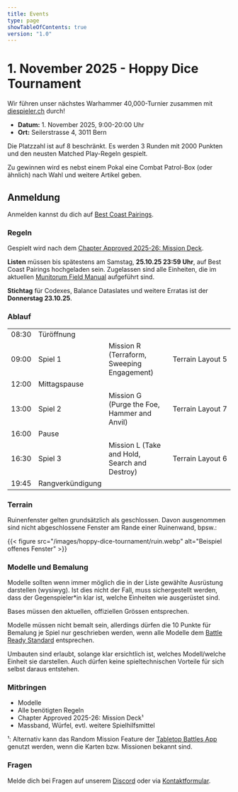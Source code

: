 ```yaml
---
title: Events
type: page
showTableOfContents: true
version: "1.0"
---
```

# 1. November 2025 - Hoppy Dice Tournament

Wir führen unser nächstes Warhammer 40,000-Turnier zusammen mit [diespieler.ch](https://diespieler.ch) durch!

- **Datum:** 1. November 2025, 9:00-20:00 Uhr
- **Ort:** Seilerstrasse 4, 3011 Bern

Die Platzzahl ist auf 8 beschränkt. Es werden 3 Runden mit 2000 Punkten und den neusten Matched Play-Regeln gespielt.

Zu gewinnen wird es nebst einem Pokal eine Combat Patrol-Box (oder ähnlich) nach Wahl und weitere Artikel geben.


## Anmeldung

Anmelden kannst du dich auf [Best Coast Pairings](https://www.bestcoastpairings.com/event/ijUUu1YKB1KM).


### Regeln

Gespielt wird nach dem [Chapter Approved 2025-26: Mission Deck](https://www.warhammer-community.com/en-gb/downloads/warhammer-40000/).

**Listen** müssen bis spätestens am Samstag, **25.10.25 23:59 Uhr**, auf Best Coast Pairings hochgeladen sein.
Zugelassen sind alle Einheiten, die im aktuellen [Munitorum Field Manual](https://www.warhammer-community.com/en-gb/downloads/warhammer-40000/) aufgeführt sind.

**Stichtag** für Codexes, Balance Dataslates und weitere Erratas ist der **Donnerstag 23.10.25**.


### Ablauf

|        |                  |                                                            |                            | 
| ------ | ---------------- |------------------------------------------------------------|----------------------------|
| 08:30  | Türöffnung       |                                                            |                            |
| 09:00  | Spiel 1          | Mission R (Terraform, Sweeping Engagement)                 | Terrain&#160;Layout&#160;5 |
| 12:00  | Mittagspause     |                                                            |                            |
| 13:00  | Spiel 2          | Mission G (Purge the Foe, Hammer and Anvil)                | Terrain&#160;Layout&#160;7 |
| 16:00  | Pause            |                                                            |                            |
| 16:30  | Spiel 3          | Mission L (Take and Hold, Search and Destroy)              | Terrain&#160;Layout&#160;6 |
| 19:45  | Rangverkündigung |                                                            |                            |


### Terrain

Ruinenfenster gelten grundsätzlich als geschlossen. Davon ausgenommen sind nicht abgeschlossene Fenster am Rande einer Ruinenwand, bpsw.:

{{< figure src="/images/hoppy-dice-tournament/ruin.webp" alt="Beispiel offenes Fenster" >}}


### Modelle und Bemalung

Modelle sollten wenn immer möglich die in der Liste gewählte Ausrüstung darstellen (wysiwyg).
Ist dies nicht der Fall, muss sichergestellt werden, dass der Gegenspieler\*in klar ist, welche Einheiten wie ausgerüstet sind.

Bases müssen den aktuellen, offiziellen Grössen entsprechen.

Modelle müssen nicht bemalt sein, allerdings dürfen die 10 Punkte für Bemalung je Spiel nur geschrieben werden, wenn alle Modelle dem [Battle Ready Standard](https://www.warhammer-community.com/en-gb/articles/xcSERTQx/citadel-colour-just-what-is-battle-ready/) entsprechen.

Umbauten sind erlaubt, solange klar ersichtlich ist, welches Modell/welche Einheit sie darstellen.
Auch dürfen keine spieltechnischen Vorteile für sich selbst daraus entstehen.


### Mitbringen

- Modelle
- Alle benötigten Regeln
- Chapter Approved 2025-26: Mission Deck¹
- Massband, Würfel, evtl. weitere Spielhilfsmittel

¹: Alternativ kann das Random Mission Feature der [Tabletop Battles App](https://ttba.goonhammer.com/) genutzt werden, wenn die Karten bzw. Missionen bekannt sind.


### Fragen

Melde dich bei Fragen auf unserem [Discord](https://discord.gg/Vzq39FbuYt) oder via [Kontaktformular](/de/contact/).
